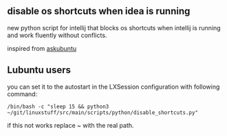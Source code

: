 ## disable os shortcuts when idea is running


new python script for intellij that blocks os shortcuts when intellij is running and work fluently without conflicts.


inspired from 
<a rel="noopener" target="_blank" href="https://askubuntu.com/questions/862957/block-unity-keyboard-shortcuts-when-a-certain-application-is-active">askubuntu</a>

## Lubuntu users

you can set it to the autostart in the LXSession configuration with following command:

```shell
/bin/bash -c "sleep 15 && python3 ~/git/linuxstuff/src/main/scripts/python/disable_shortcuts.py"
```
if this not works replace ~ with the real path.
